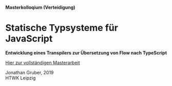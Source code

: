**Masterkolloqium (Verteidigung)**

# Statische Typsysteme für JavaScript

**Entwicklung eines Transpilers zur Übersetzung von Flow nach TypeScript**

[Hier zur vollständigen Masterarbeit](https://github.com/grubersjoe/master-thesis)

Jonathan Gruber, 2019<br>
HTWK Leipzig
